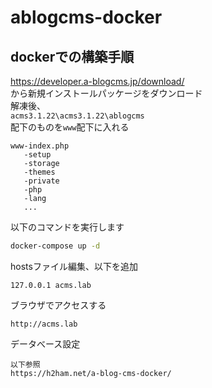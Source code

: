# ablogcms-docker

## dockerでの構築手順
https://developer.a-blogcms.jp/download/
<br>
から新規インストールパッケージをダウンロード
<br>
解凍後、
<br>
```acms3.1.22\acms3.1.22\ablogcms```
<br>
配下のものを```www```配下に入れる
```
www-index.php
   -setup
   -storage
   -themes
   -private
   -php
   -lang
   ...
```

以下のコマンドを実行します 
```bash
docker-compose up -d
```

hostsファイル編集、以下を追加
```
127.0.0.1 acms.lab
```


ブラウザでアクセスする
```
http://acms.lab
```

データべース設定
```
以下参照
https://h2ham.net/a-blog-cms-docker/
```